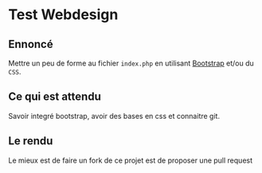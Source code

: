 # Test Webdesign

## Ennoncé
Mettre un peu de forme au fichier `index.php` en utilisant [Bootstrap](https://getbootstrap.com/) et/ou du `CSS`.

## Ce qui est attendu
Savoir integré bootstrap, avoir des bases en css et connaitre git.

## Le rendu
Le mieux est de faire un fork de ce projet est de proposer une pull request
